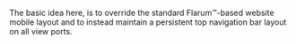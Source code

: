 The basic idea here, is to override the standard Flarum™-based website mobile layout and to instead maintain a persistent top navigation bar layout on all view ports.
